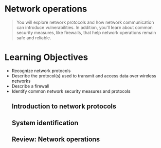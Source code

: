 # Network operations
> You will explore network protocols and how network communication can introduce vulnerabilities. In addition, you'll learn about common security measures, like firewalls, that help network operations remain safe and reliable.
# Learning Objectives
- Recognize network protocols
- Describe the protocol(s) used to transmit and access data over wireless networks
- Describe a firewall
- Identify common network security measures and protocols
  ## Introduction to network protocols
  ## System identification
  ## Review: Network operations
